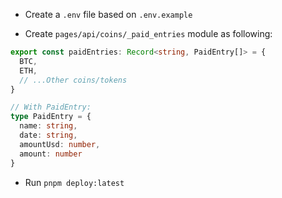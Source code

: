 - Create a `.env` file based on `.env.example`

- Create `pages/api/coins/_paid_entries` module as following:

```ts
export const paidEntries: Record<string, PaidEntry[]> = {
  BTC,
  ETH,
  // ...Other coins/tokens
}

// With PaidEntry:
type PaidEntry = {
  name: string,
  date: string,
  amountUsd: number,
  amount: number
}
```

- Run `pnpm deploy:latest`
